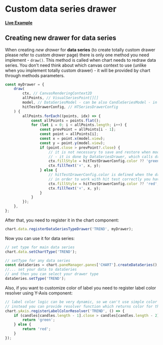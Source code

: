 # Custom data series drawer

#### <!--CSB_LINK-->[Live Example](https://codesandbox.io/s/jqyg7z)<!--/CSB_LINK-->

## Creating new drawer for data series

When creating _new drawer_ for **data series** (to create totally custom drawer please refer to _custom drawer_ page) there is only one method you need implement - `draw()`. This method is called when chart needs to redraw data series.
You don't need think about which canvas context to use (unlike when you implement totally custom drawer) - it will be provided by chart through methods parameters.

```js
const myDrawer = {
	draw(
		ctx, // CanvasRenderingContext2D
		allPoints, // VisualSeriesPoint[][]
		model, // DataSeriesModel - can be also CandleSeriesModel - in this case points have all candle fields
		hitTestDrawerConfig, // HTSeriesDrawerConfig
	) {
		allPoints.forEach((points, idx) => {
			const allPoints = points.flat();
			for (let i = 0; i < allPoints.length; i++) {
				const prevPoint = allPoints[i - 1];
				const point = allPoints[i];
				const x = point.x(model.view);
				const y = point.y(model.view);
				if (point.close > prevPoint?.close) {
					// it is not necessary to save and restore when modifying the context state
					// - it is done by DataSeriesDrawer, which calls draw() method of specific data series drawer
					ctx.fillStyle = hitTestDrawerConfig.color ?? 'green';
					ctx.fillText('⬆', x, y);
				} else {
					// hitTestDrawerConfig.color is defined when the drawer is drawn by hit test drawer
					// in order to work with hit test correctly you have to use hitTestDrawerConfig.color if it's defined
					ctx.fillStyle = hitTestDrawerConfig.color ?? 'red';
					ctx.fillText('⬇', x, y);
				}
			}
		});
	},
};
```

After that, you need to register it in the chart component:

```js
chart.data.registerDataSeriesTypeDrawer('TREND', myDrawer);
```

Now you can use it for data series:

```js
// set type for main data series
chart.data.setChartType('TREND');

// setType for any data series
const dataSeries = chart.paneManager.panes['CHART'].createDataSeries();
//... set your data to dataSeries
// and then you can select your drawer type
dataSeries.setType('TREND');
```

Also, if you want to customize color of label you need to register label color resolver using Y-Axis component:

```js
// label color logic can be very dynamic, so we can't use simple color config
// instead you can provide resolver function which returns color for the label
chart.yAxis.registerLabelColorResolver('TREND', () => {
	if (candles[candles.length - 1].close > candles[candles.length - 2].close) {
		return 'green';
	} else {
		return 'red';
	}
});
```
